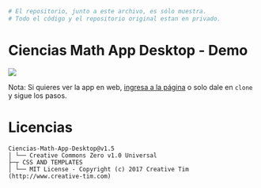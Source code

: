 ```bash
# El repositorio, junto a este archivo, es sólo muestra. 
# Todo el código y el repositorio original estan en privado.
```
# Ciencias Math App Desktop - Demo 
![](Demo.gif)

Nota: Si quieres ver la app en web, [ingresa a la página](https://cienciasmathapp.herokuapp.com) o solo dale en `clone` y sigue los pasos.

# Licencias
    Ciencias-Math-App-Desktop@v1.5
    │ └── Creative Commons Zero v1.0 Universal
    ├─┬ CSS AND TEMPLATES
    │ └── MIT License - Copyright (c) 2017 Creative Tim (http://www.creative-tim.com)
